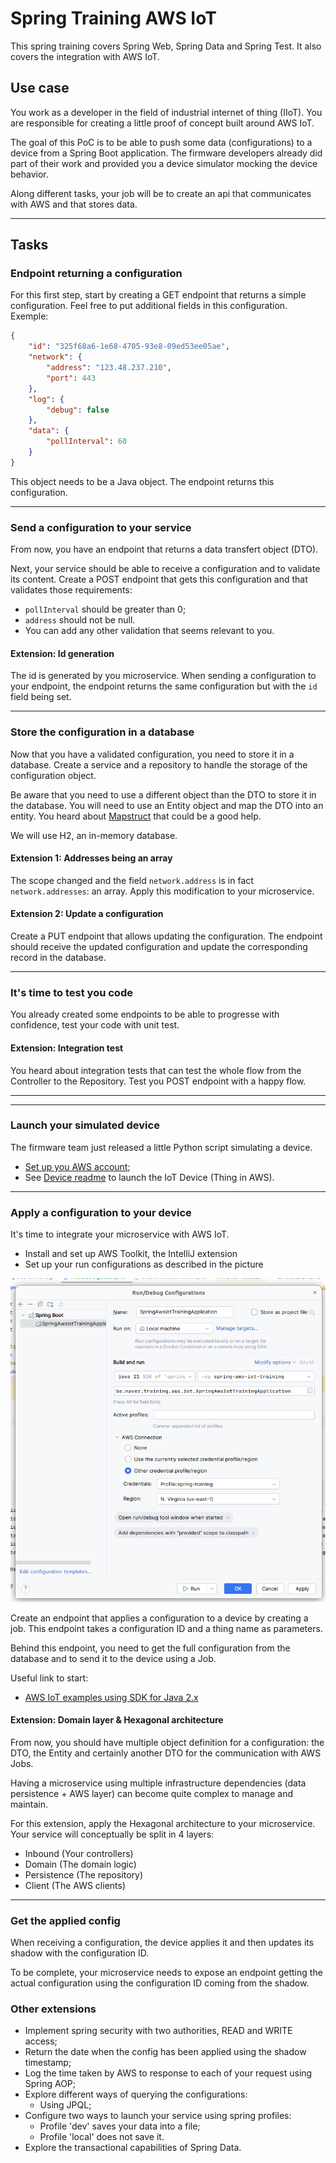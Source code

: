 # Spring Training AWS IoT

This spring training covers Spring Web, Spring Data and Spring Test. It also covers the integration with AWS IoT.

## Use case

You work as a developer in the field of industrial internet of thing (IIoT). You are responsible for creating a little proof of concept built around AWS IoT.

The goal of this PoC is to be able to push some data (configurations) to a device from a Spring Boot application. The firmware developers already did part of their work and provided you a device simulator mocking the device behavior.

Along different tasks, your job will be to create an api that communicates with AWS and that stores data.

---

## Tasks

### Endpoint returning a configuration

For this first step, start by creating a GET endpoint that returns a simple configuration. Feel free to put additional fields in this configuration. Exemple:

```json
{
	"id": "325f68a6-1e68-4705-93e8-09ed53ee05ae",
	"network": {
		"address": "123.48.237.210",
		"port": 443
	},
	"log": {
		"debug": false
	},
	"data": {
		"pollInterval": 60
	}
}
```

This object needs to be a Java object. The endpoint returns this configuration.

---

### Send a configuration to your service

From now, you have an endpoint that returns a data transfert object (DTO).

Next, your service should be able to receive a configuration and to validate its content. Create a POST endpoint that gets this configuration and that validates those requirements:
* `pollInterval` should be greater than 0;
* `address` should not be null.
* You can add any other validation that seems relevant to you.

#### Extension: Id generation

The id is generated by you microservice. When sending a configuration to your endpoint, the endpoint returns the same configuration but with the `id` field being set.

---

### Store the configuration in a database

Now that you have a validated configuration, you need to store it in a database. Create a service and a repository to handle the storage of the configuration object.

Be aware that you need to use a different object than the DTO to store it in the database. You will need to use an Entity object and map the DTO into an entity. You heard about [Mapstruct](https://www.baeldung.com/mapstruct) that could be a good help.

We will use H2, an in-memory database.

#### Extension 1: Addresses being an array

The scope changed and the field `network.address` is in fact `network.addresses`: an array. Apply this modification to your microservice.


#### Extension 2: Update a configuration

Create a PUT endpoint that allows updating the configuration. The endpoint should receive the updated configuration and update the corresponding record in the database.

---

### It's time to test you code

You already created some endpoints to be able to progresse with confidence, test your code with unit test.

#### Extension: Integration test

You heard about integration tests that can test the whole flow from the Controller to the Repository. Test you POST endpoint with a happy flow.

---

---

### Launch your simulated device

The firmware team just released a little Python script simulating a device.

* [Set up you AWS account](aws/README.md);
* See [Device readme](device/README.md) to launch the IoT Device (Thing in AWS).

---

### Apply a configuration to your device

It's time to integrate your microservice with AWS IoT.

* Install and set up AWS Toolkit, the IntelliJ extension
* Set up your run configurations as described in the picture

![Run configuration](image/run_configs.png)

Create an endpoint that applies a configuration to a device by creating a job. This endpoint takes a configuration ID and a thing name as parameters.

Behind this endpoint, you need to get the full configuration from the database and to send it to the device using a Job.

Useful link to start:
* [AWS IoT examples using SDK for Java 2.x](https://docs.aws.amazon.com/sdk-for-java/latest/developer-guide/java_iot_code_examples.html)

#### Extension: Domain layer & Hexagonal architecture

From now, you should have multiple object definition for a configuration: the DTO, the Entity and certainly another DTO for the communication with AWS Jobs.

Having a microservice using multiple infrastructure dependencies (data persistence + AWS layer) can become quite complex to manage and maintain.

For this extension, apply the Hexagonal architecture to your microservice. Your service will conceptually be split in 4 layers:
* Inbound (Your controllers)
* Domain (The domain logic)
* Persistence (The repository)
* Client (The AWS clients)

---

### Get the applied config

When receiving a configuration, the device applies it and then updates its shadow with the configuration ID.

To be complete, your microservice needs to expose an endpoint getting the actual configuration using the configuration ID coming from the shadow.

### Other extensions

* Implement spring security with two authorities, READ and WRITE access;
* Return the date when the config has been applied using the shadow timestamp;
* Log the time taken by AWS to response to each of your request using Spring AOP;
* Explore different ways of querying the configurations:
  * Using JPQL;
* Configure two ways to launch your service using spring profiles:
  * Profile 'dev' saves your data into a file;
  * Profile 'local' does not save it.
* Explore the transactional capabilities of Spring Data.
